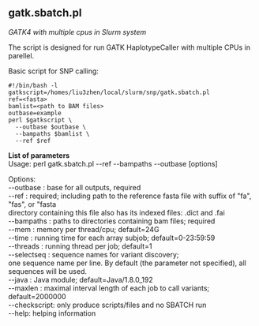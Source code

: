 ## gatk.sbatch.pl
*GATK4 with multiple cpus in Slurm system*

The script is designed for run GATK HaplotypeCaller with multiple CPUs in parellel. 

Basic script for SNP calling:
```
#!/bin/bash -l
gatkscript=/homes/liu3zhen/local/slurm/snp/gatk.sbatch.pl
ref=<fasta>
bamlist=<path to BAM files>
outbase=example
perl $gatkscript \
  --outbase $outbase \
  --bampaths $bamlist \
  --ref $ref
```


**List of parameters**  
Usage: perl gatk.sbatch.pl --ref <fasta> --bampaths <path-to-bam> --outbase <base of outputs> [options]

Options:  
--outbase <base name>: base for all outputs, required  
--ref <ref fasta file>: required; including path to the reference fasta file with suffix of "fa", "fas", or "fasta  
      directory containing this file also has its indexed files: .dict and .fai  
--bampaths <paths containing BAM files>: paths to directories containing bam files; required  
--mem <memory>: memory per thread/cpu; default=24G  
--time <time>: running time for each array subjob; default=0-23:59:59  
--threads <num>: running thread per job; default=1  
--selectseq <file containing names of targeted sequences>: sequence names for variant discovery;  
      one sequence name per line. By default (the parameter not specified), all sequences will be used.  
--java <java module>: Java module; default=Java/1.8.0_192  
--maxlen <max length>: maximal interval length of each job to call variants; default=2000000  
--checkscript: only produce scripts/files and no SBATCH run  
--help: helping information
